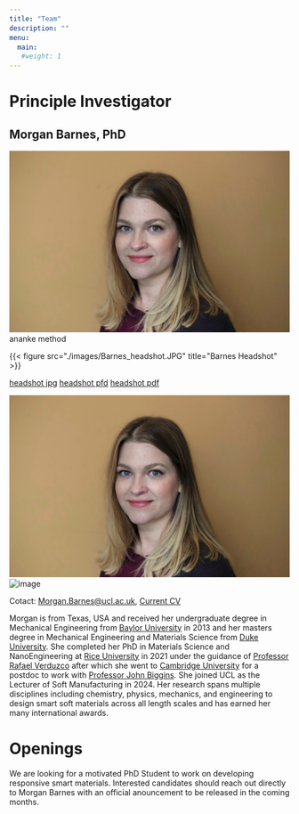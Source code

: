 ```yaml
---
title: "Team"
description: ""
menu:
  main:
   #weight: 1
---
```


# Principle Investigator
## Morgan Barnes, PhD

![image](../../static/images/Barnes_headshot.JPG)
ananke method

{{< figure src="./images/Barnes_headshot.JPG" title="Barnes Headshot" >}}

[headshot jpg](/images/Barnes_headshot.JPG)
[headshot pfd](/images/Barnes_headshot.pfd)
[headshot pdf](/images/Barnes_headshot.pdf)



![image](./static/images/Barnes_headshot.JPG)
![image](./images/Barnes_headshot.JPG)



Cotact: Morgan.Barnes@ucl.ac.uk, [Current CV](/images/Barnes_CV.pdf)

Morgan is from Texas, USA and received her undergraduate degree in Mechanical Engineering from [Baylor University](https://www.ecs.baylor.edu/research-departments/mechanical-engineering) in 2013 and her masters degree in Mechanical Engineering and Materials Science from [Duke University](https://mems.duke.edu/). She completed her PhD in Materials Science and NanoEngineering at [Rice University](https://msne.rice.edu/) in 2021 under the guidance of [Professor Rafael Verduzco](https://verduzcolab.blogs.rice.edu/) after which she went to [Cambridge University](https://www.cam.ac.uk/) for a postdoc to work with [Professor John Biggins](https://www.soft.eng.cam.ac.uk/). She joined UCL as the Lecturer of Soft Manufacturing in 2024. Her research spans multiple disciplines including chemistry, physics, mechanics, and engineering to design smart soft materials across all length scales and has earned her many international awards. 

# Openings
We are looking for a motivated PhD Student to work on developing responsive smart materials. Interested candidates should reach out directly to Morgan Barnes with an official anouncement to be released in the coming months. 
